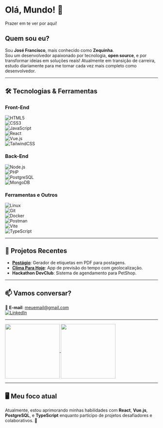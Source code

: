 # Olá, Mundo! 👋  
Prazer em te ver por aqui!  

## Quem sou eu?  
Sou **José Francisco**, mais conhecido como **Zequinha**.  
Sou um desenvolvedor apaixonado por tecnologia, **open source**, e por transformar ideias em soluções reais! Atualmente em transição de carreira, estudo diariamente para me tornar cada vez mais completo como desenvolvedor.

---

## 🛠️ Tecnologias & Ferramentas  
### **Front-End**  
![HTML5](https://img.shields.io/badge/HTML5-E34F26?style=for-the-badge&logo=html5&logoColor=white)  
![CSS3](https://img.shields.io/badge/CSS3-1572B6?style=for-the-badge&logo=css3&logoColor=white)  
![JavaScript](https://img.shields.io/badge/JavaScript-F7DF1E?style=for-the-badge&logo=javascript&logoColor=black)  
![React](https://img.shields.io/badge/React-20232A?style=for-the-badge&logo=react&logoColor=61DAFB)  
![Vue.js](https://img.shields.io/badge/Vue.js-35495E?style=for-the-badge&logo=vue.js&logoColor=4FC08D)  
![TailwindCSS](https://img.shields.io/badge/TailwindCSS-38B2AC?style=for-the-badge&logo=tailwind-css&logoColor=white)  

### **Back-End**  
![Node.js](https://img.shields.io/badge/Node.js-339933?style=for-the-badge&logo=nodedotjs&logoColor=white)  
![PHP](https://img.shields.io/badge/PHP-777BB4?style=for-the-badge&logo=php&logoColor=white)  
![PostgreSQL](https://img.shields.io/badge/PostgreSQL-316192?style=for-the-badge&logo=postgresql&logoColor=white)  
![MongoDB](https://img.shields.io/badge/MongoDB-4EA94B?style=for-the-badge&logo=mongodb&logoColor=white)  

### **Ferramentas e Outros**  
![Linux](https://img.shields.io/badge/Linux-FCC624?style=for-the-badge&logo=linux&logoColor=black)  
![Git](https://img.shields.io/badge/Git-F05032?style=for-the-badge&logo=git&logoColor=white)  
![Docker](https://img.shields.io/badge/Docker-2496ED?style=for-the-badge&logo=docker&logoColor=white)  
![Postman](https://img.shields.io/badge/Postman-FF6C37?style=for-the-badge&logo=postman&logoColor=white)  
![Vite](https://img.shields.io/badge/Vite-646CFF?style=for-the-badge&logo=vite&logoColor=white)  
![TypeScript](https://img.shields.io/badge/TypeScript-007ACC?style=for-the-badge&logo=typescript&logoColor=white)  

---

## 🌱 Projetos Recentes  
- **[Postágio](#)**: Gerador de etiquetas em PDF para postagens.  
- **[Clima Para Hoje](https://climaparahoje.netlify.app/)**: App de previsão do tempo com geolocalização.  
- **Hackathon DevClub**: Sistema de agendamento para PetShop.  

---

## 📫 Vamos conversar?  
📧 **E-mail**: [meuemail@gmail.com](mailto:meuemail@gmail.com)  
[![LinkedIn](https://img.shields.io/badge/LinkedIn-0A66C2?style=for-the-badge&logo=linkedin&logoColor=white)](https://linkedin.com/in/byzequinha)  

---

<a href="https://github.com/anuraghazra/github-readme-stats">
  <img height=180 align="center" src="https://github-readme-stats.vercel.app/api?username=byzequinha&show_icons=true&theme=tokyonight" />
</a>
<a href="https://github.com/anuraghazra/convoychat">
  <img height=180 align="center" src="https://github-readme-stats.vercel.app/api/top-langs/?username=byzequinha&layout=compact&theme=tokyonight" />
</a>  

---

## 🖥️ Meu foco atual  
Atualmente, estou aprimorando minhas habilidades com **React**, **Vue.js**, **PostgreSQL**, e **TypeScript** enquanto participo de projetos desafiadores e colaborativos. 🚀